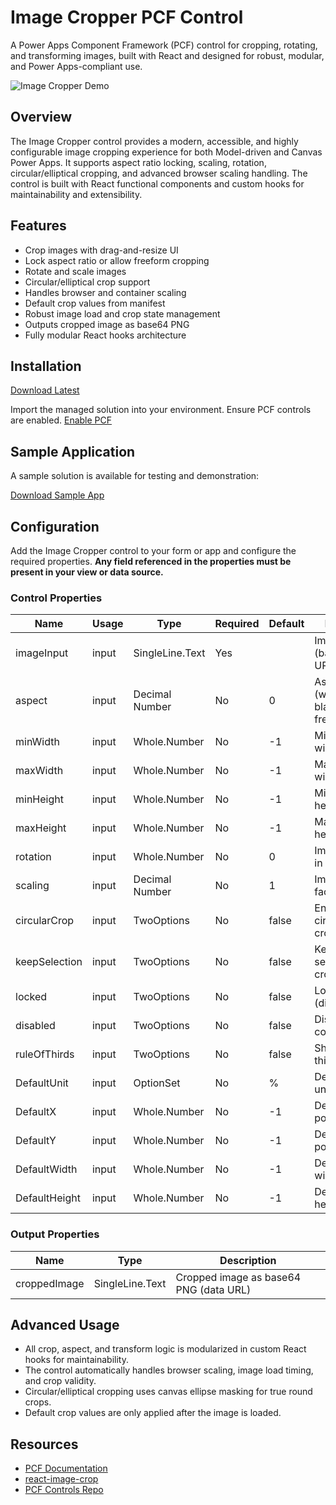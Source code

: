# Image Cropper PCF Control

A Power Apps Component Framework (PCF) control for cropping, rotating, and transforming images, built with React and designed for robust, modular, and Power Apps-compliant use.

![Image Cropper Demo](./images/image-cropper-demo.gif)

## Overview

The Image Cropper control provides a modern, accessible, and highly configurable image cropping experience for both Model-driven and Canvas Power Apps. It supports aspect ratio locking, scaling, rotation, circular/elliptical cropping, and advanced browser scaling handling. The control is built with React functional components and custom hooks for maintainability and extensibility.

## Features

- Crop images with drag-and-resize UI
- Lock aspect ratio or allow freeform cropping
- Rotate and scale images
- Circular/elliptical crop support
- Handles browser and container scaling
- Default crop values from manifest
- Robust image load and crop state management
- Outputs cropped image as base64 PNG
- Fully modular React hooks architecture

## Installation

[Download Latest](https://github.com/rwilson504/PCFControls/releases/latest/download/RAW.ImageCropControl_managed.zip)

Import the managed solution into your environment.
Ensure PCF controls are enabled. [Enable PCF](https://docs.microsoft.com/en-us/powerapps/developer/component-framework/component-framework-for-canvas-apps)

## Sample Application

A sample solution is available for testing and demonstration:

[Download Sample App](./Sample/RAW%20Image%20Crop.msapp)

## Configuration

Add the Image Cropper control to your form or app and configure the required properties.
**Any field referenced in the properties must be present in your view or data source.**

### Control Properties

| Name                | Usage    | Type             | Required | Default | Description                                                      |
|---------------------|----------|------------------|----------|---------|------------------------------------------------------------------|
| imageInput          | input    | SingleLine.Text  | Yes      |         | Image source (base64 or URL)                                     |
| aspect              | input    | Decimal Number   | No       | 0       | Aspect ratio (width/height), blank for freeform                  |
| minWidth            | input    | Whole.Number     | No       | -1      | Minimum crop width                                               |
| maxWidth            | input    | Whole.Number     | No       | -1      | Maximum crop width                                               |
| minHeight           | input    | Whole.Number     | No       | -1      | Minimum crop height                                              |
| maxHeight           | input    | Whole.Number     | No       | -1      | Maximum crop height                                              |
| rotation            | input    | Whole.Number     | No       | 0       | Image rotation in degrees                                        |
| scaling             | input    | Decimal Number   | No       | 1       | Image scaling factor                                             |
| circularCrop        | input    | TwoOptions       | No       | false   | Enable circular/elliptical crop                                  |
| keepSelection       | input    | TwoOptions       | No       | false   | Keep crop selection after crop                                   |
| locked              | input    | TwoOptions       | No       | false   | Lock crop area (disable editing)                                 |
| disabled            | input    | TwoOptions       | No       | false   | Disable the control                                              |
| ruleOfThirds        | input    | TwoOptions       | No       | false   | Show rule-of-thirds grid                                         |
| DefaultUnit         | input    | OptionSet        | No       | %       | Default crop unit (px or %)                                      |
| DefaultX            | input    | Whole.Number     | No       | -1      | Default crop X position                                          |
| DefaultY            | input    | Whole.Number     | No       | -1      | Default crop Y position                                          |
| DefaultWidth        | input    | Whole.Number     | No       | -1      | Default crop width                                               |
| DefaultHeight       | input    | Whole.Number     | No       | -1      | Default crop height                                              |

### Output Properties

| Name         | Type           | Description                                 |
|--------------|----------------|---------------------------------------------|
| croppedImage | SingleLine.Text| Cropped image as base64 PNG (data URL)      |

## Advanced Usage

- All crop, aspect, and transform logic is modularized in custom React hooks for maintainability.
- The control automatically handles browser scaling, image load timing, and crop validity.
- Circular/elliptical cropping uses canvas ellipse masking for true round crops.
- Default crop values are only applied after the image is loaded.

## Resources

- [PCF Documentation](https://docs.microsoft.com/en-us/powerapps/developer/component-framework/overview)
- [react-image-crop](https://github.com/dominictarr/react-image-crop)
- [PCF Controls Repo](https://github.com/rwilson504/PCFControls)
